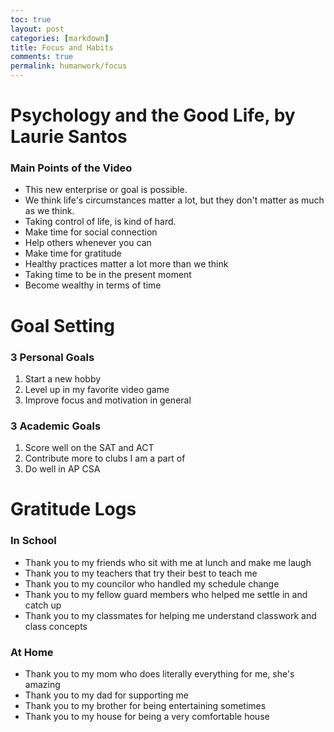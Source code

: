 ```yaml
---
toc: true
layout: post
categories: [markdown]
title: Focus and Habits
comments: true
permalink: humanwork/focus
---
```


# Psychology and the Good Life, by Laurie Santos

### Main Points of the Video
- This new enterprise or goal is possible.
- We think life's circumstances matter a lot, but they don't matter as much as we think.
- Taking control of life, is kind of hard.
- Make time for social connection
- Help others whenever you can
- Make time for gratitude
- Healthy practices matter a lot more than we think
- Taking time to be in the present moment
- Become wealthy in terms of time

# Goal Setting

### 3 Personal Goals
1. Start a new hobby
2. Level up in my favorite video game
3. Improve focus and motivation in general

### 3 Academic Goals
1. Score well on the SAT and ACT
2. Contribute more to clubs I am a part of
3. Do well in AP CSA

# Gratitude Logs

### In School
- Thank you to my friends who sit with me at lunch and make me laugh
- Thank you to my teachers that try their best to teach me
- Thank you to my councilor who handled my schedule change
- Thank you to my fellow guard members who helped me settle in and catch up
- Thank you to my classmates for helping me understand classwork and class concepts

### At Home
- Thank you to my mom who does literally everything for me, she's amazing
- Thank you to my dad for supporting me
- Thank you to my brother for being entertaining sometimes
- Thank you to my house for being a very comfortable house


